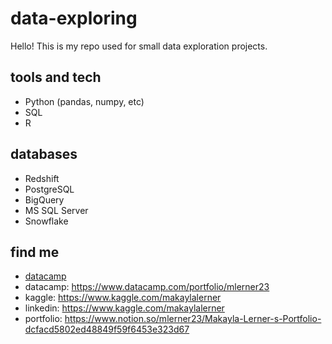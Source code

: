 # data-exploring
Hello! This is my repo used for small data exploration projects. 

## tools and tech 
- Python (pandas, numpy, etc)
- SQL
- R

## databases 
- Redshift
- PostgreSQL
- BigQuery
- MS SQL Server
- Snowflake

## find me
- [datacamp](https://www.datacamp.com/portfolio/mlerner23)
- datacamp: https://www.datacamp.com/portfolio/mlerner23
- kaggle: https://www.kaggle.com/makaylalerner
- linkedin: https://www.kaggle.com/makaylalerner
- portfolio: https://www.notion.so/mlerner23/Makayla-Lerner-s-Portfolio-dcfacd5802ed48849f59f6453e323d67
